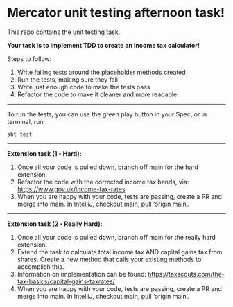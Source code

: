 # Mercator unit testing afternoon task!

This repo contains the unit testing task.

**Your task is to implement TDD to create an income tax calculator!**

Steps to follow:
1. Write failing tests around the placeholder methods created
2. Run the tests, making sure they fail
3. Write just enough code to make the tests pass
4. Refactor the code to make it cleaner and more readable
---
To run the tests, you can use the green play button in your Spec, or in terminal, run:
```
sbt test
```
----
**Extension task (1 - Hard):**
1. Once all your code is pulled down, branch off main for the hard extension.
2. Refactor the code with the corrected income tax bands, via: https://www.gov.uk/income-tax-rates
3. When you are happy with your code, tests are passing, create a PR and merge into main. In IntelliJ, checkout main, pull ‘origin main’.
---
**Extension task (2 - Really Hard):**
1. Once all your code is pulled down, branch off main for the really hard extension.
2. Extend the task to calculate total income tax AND capital gains tax from shares. Create a new method that calls your existing methods to accomplish this.
3. Information on implementation can be found: https://taxscouts.com/the-tax-basics/capital-gains-taxrates/
4. When you are happy with your code, tests are passing, create a PR and merge into main. In IntelliJ, checkout main, pull ‘origin main’.